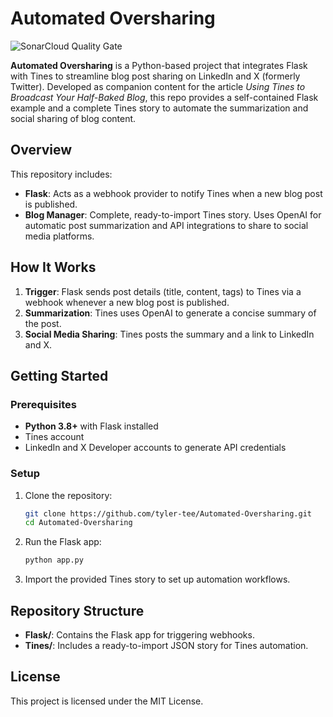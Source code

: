 # Automated Oversharing

![SonarCloud Quality Gate](https://sonarcloud.io/api/project_badges/measure?project=tyler-tee_Automated-Oversharing&metric=alert_status)


**Automated Oversharing** is a Python-based project that integrates Flask with Tines to streamline blog post sharing on LinkedIn and X (formerly Twitter). Developed as companion content for the article *Using Tines to Broadcast Your Half-Baked Blog*, this repo provides a self-contained Flask example and a complete Tines story to automate the summarization and social sharing of blog content.

## Overview

This repository includes:

- **Flask**: Acts as a webhook provider to notify Tines when a new blog post is published.
- **Blog Manager**: Complete, ready-to-import Tines story. Uses OpenAI for automatic post summarization and API integrations to share to social media platforms.

## How It Works

1. **Trigger**: Flask sends post details (title, content, tags) to Tines via a webhook whenever a new blog post is published.
2. **Summarization**: Tines uses OpenAI to generate a concise summary of the post.
3. **Social Media Sharing**: Tines posts the summary and a link to LinkedIn and X.

## Getting Started

### Prerequisites

- **Python 3.8+** with Flask installed
- Tines account
- LinkedIn and X Developer accounts to generate API credentials

### Setup

1. Clone the repository:

   ```bash
   git clone https://github.com/tyler-tee/Automated-Oversharing.git
   cd Automated-Oversharing
   ```

2. Run the Flask app:

   ```bash
   python app.py
   ```

3. Import the provided Tines story to set up automation workflows.

## Repository Structure

- **Flask/**: Contains the Flask app for triggering webhooks.
- **Tines/**: Includes a ready-to-import JSON story for Tines automation.

## License

This project is licensed under the MIT License.